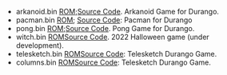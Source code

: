 * arkanoid.bin [ROM](../assets/bin/arkanoid.bin);[Source Code](https://github.com/durangoretro/arkanoid). Arkanoid Game for Durango.
* pacman.bin [ROM](../assets/bin/pacman.bin); [Source Code](): Pacman for Durango
* pong.bin [ROM](../assets/bin/pong.bin);[Source Code](https://github.com/durangoretro/durango_demos/blob/main/pong.s). Pong Game for Durango.
* witch.bin [ROM](../assets/bin/witch.bin)[Source Code](https://github.com/durangoretro/witch). 2022 Halloween game (under development).
* telesketch.bin [ROM](../assets/bin/telesketch.bin)[Source Code](https://github.com/durangoretro/telesketch): Telesketch Durango Game.
* columns.bin [ROM](../assets/bin/columns.bin)[Source Code](): Telesketch Durango Game.
